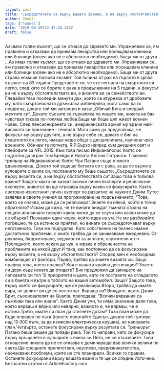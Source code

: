 ```yaml
---
layout: post
title: 'Съсредоточете се върху вашето зрение, а не върху обстоятелствата'
author: Ghost
tags: ['huawei']
date: '2019-09-19T23:47:38.121Z'
draft: false
---
```


Аз имах голям късмет, що се отнася до здравето ми. Упражнявам се, ям правилно и отказвам да приемам лекарства или посещавам клиники или болници (освен ако не е абсолютно необходимо). Баща ми от друга ...Аз имах голям късмет, що се отнася до здравето ми. Упражнявам се, ям правилно и отказвам да приемам лекарства или посещавам клиники или болници (освен ако не е абсолютно необходимо). Баща ми от друга страна нямаше толкова късмет. Той почина от рак на гърлото в зряла възраст на 83 години.Представете си, че сте легнали на смъртното си легло, след като се борите с рака в продължение на 5 години, а фокусът ви не е върху обстоятелствата ви, а визията ви за семейството ви. Гледайки тези последни минути дъх, които се втурнаха от дробовете му, като смъртоносната дрънкалка избледнява, мога само да го повдигна, докато той ми заговори и каза: „Обичай Бога и следвай мечтите си“. Докато сълзите се търкаляха по лицето ми, никога не бях чувствал такава по-голяма любов.Баща ми беше цял живот военен човек. След пенсионирането си, американската армия му връчи най-високото си признание - генерал. Мога само да предположа, че фокусът му върху другите, а не върху себе си, докато е бил на смъртното си легло, имаше нещо общо с дисциплината, научена чрез военните. Обичам те попчета, RIP.Бързо напред към днешния свят и плейофите за NFL 2015. Към това писмо Индианаполис Колтс се подготвя да играе Том Брейди и Новата Англия Патриоти. Главният треньор на Индианаполис Колтс Чък Пагано също е много вдъхновяващ. Докато той водеше битката си с рака, за да се върне в кулоарите с екипа си, посланието му беше същото: „Съсредоточете се върху визията си, а не върху обстоятелствата си“.Защо това е толкова важно? Защото както ни казват всички лични експерти и религиозни експерти, животът ви ще отразява върху какво се фокусирате. Както световно известният личен експерт по развитие на науките Джим Лутес заявява в своите учения за програмиране на подсъзнанието, "Това, което се очаква, може да се реализира".Знаете ли някой, който е точно обратното? Искам да кажа, че те винаги виждат тъмната страна на нещата или винаги говорят какво може да се случи или какво може да се обърка? Познавам един човек, който идва на ум. Не ме разбирайте погрешно, те са истински приятел, но винаги се съсредоточават върху негативното. Това ме подлудява. Като собственик на бизнес имаме достатъчно проблеми, с които трябва да се занимаваме ежедневно. От реклама, бюджетиране, ведомости за заплати, служители и т.н. Последното, което искам да чуя, е мрака и обречеността на проблемите на някой друг.И така, как постоянно да се фокусираме върху визията, а не върху обстоятелството? Според мен е необходима комбинация от фактори. Първо, трябва да знаете визията си. Защо правиш това, което правиш? Коя е вашата крайна дестинация? Знаете ли дори къде искате да отидете? Бих предложил да запишете на лепкавата си топ 10 приоритети и цели, като ги поставите на огледалото си в банята и вътре в таблото на вашия автомобил. Защо? Защото това, върху което се фокусирате, ще се реализира.Второ, трябва да имате вяра, че целите ви ще се постигнат. Вярваш ли? Виждате, както Джим Брит, съоснователят на Quanta, преподава: "Всички вярвания са лъжливи така или иначе". Както Джим учи, ти няма значение дали това, което вярваш е вярно или невярно, важното е, че вярваш, че е истина.Трето, имате ли план да стигнете дотам? Този план може да бъде оправен по пътя (просто попитайте Едисън, докато той туитира над 10 000 пъти, за да измисли електрическа крушка), но направете план.Четвърто, останете фокусирани върху резултата си. Треньорът Пагано беше решен да победи рака. Той го направи, като се фокусира върху връщането в кулоарите с екипа си.Пето, не се отказвайте. Това отношение никога да не се отказва е доминиращо във всички велики по света.Ще срещнете препятствия, неуспехи, предизвикателства, неочаквани проблеми, които не сте планирали. Всички го правим. Останете фокусирани върху вашата визия и тя ще се сбъдне.Източник: Безплатни статии от ArticleFactory.com
